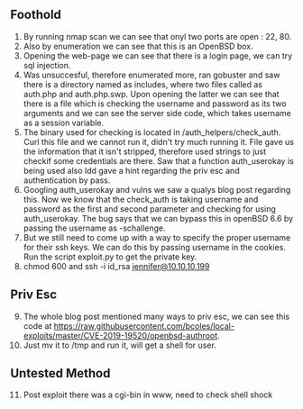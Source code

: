 ## Foothold

1. By running nmap scan we can see that onyl two ports are open : 22, 80.
2. Also by enumeration we can see that this is an OpenBSD box. 
3. Opening the web-page we can see that there is a login page, we can try sql injection.
4. Was unsuccesful, therefore enumerated more, ran gobuster and saw there is a directory named as includes, where two files called as auth.php and auth.php.swp. Upon opening the latter we can see that there is a file which is checking the username and password as its two arguments and we can see the server side code, which takes username as a session variable. 
5. The binary used for checking is located in /auth_helpers/check_auth. Curl this file and we cannot run it, didn't try much running it. File gave us the information that it isn't stripped, therefore used strings to just checkif some credentials are there. Saw that a function auth_userokay is being used also ldd gave a hint regarding the priv esc and authentication by pass. 
6. Googling auth_userokay and vulns we saw a qualys blog post regarding this. Now we know that the check_auth is taking username and password as the first and second parameter and checking for using auth_userokay. The bug says that we can bypass this in openBSD 6.6 by passing the username as -schallenge.
7. But we still need to come up with a way to specify the proper username for their ssh keys. We can do this by passing username in the cookies. Run the script exploit.py to get the private key.
8. chmod 600 and ssh -i id_rsa jennifer@10.10.10.199

## Priv Esc

9. The whole blog post mentioned many ways to priv esc, we can see this code at https://raw.githubusercontent.com/bcoles/local-exploits/master/CVE-2019-19520/openbsd-authroot.
10. Just mv it to /tmp and run it, will get a shell for user.

## Untested Method

11. Post exploit there was a cgi-bin in www, need to check shell shock
